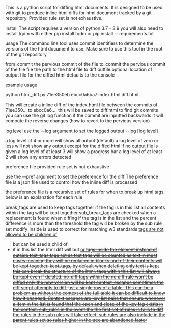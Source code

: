 This is a python script for diffing html documents. It is designed to be used with git to produce inline html diffs for html document tracked by a git repository. Provided rule set is not exhaustive.

install
The script requires a version of python 3.7 - 3.9
you will also need to install tqdm with either 
    pip install tqdm or pip install -r requirements.txt

usage
The command line tool uses commit identifiers to determine the versions of the html document to use. 
Make sure to use this tool in the root of the git repository


from_commit    the pervious commit of the file
to_commit      the pervious commit of the file
file           the path to the html file to diff
outfile        optional location of output file for the diffed html defaults to the console 

example usage

python html_diff.py 71ee350eb ebcc0a6ba7 index.html diff.html

This will create a inline diff of the index.html file between the commits of 71ee350... to ebcc0a6.... this will be saved to diff.html
to find git commits you can use the git log function
if the commit are inputted backwards it will compute the reverse changes (how to revert to the pervious version)

log level
use the --log argument to set the logged output
--log [log level]

a log level of 4 or more will show all output (default)
a log level of zero or less will not show any output except for the diffed html if no output file is given
a log level of at least 3 will show a progress bar
a log level of at least 2 will show any errors detected


preference file
provided rule set is not exhaustive

use the --pref argument to set the preference for the diff
The preference file is a json file used to control how the inline diff is processed

the preference file is a recursive set of rules for when to break up html tags. below is an explanation for each rule

break_tags are used to keep tags together if the tag is in this list all contents within the tag will be kept together
sub_break_tags are checked when a replacement is found when diffing if the tag is in the list and the percent difference is more than the threshold the tag will be broken by the sub rule set
modify_inside is used to correct for matching w3 standards <ins> tags are not allowed to be children of <ul> but can be used a child of <li> if in this list the html diff will but <ins> or <del> tags inside the element instead of outside
text_tags tags set as text tags will be counted as text in most cases meaning they will be replaced in blocks and of their contents will be kept together.
kept_tags, by default when deleting only text is kept this can break the structure of the html. tags within this list will always be kept even if deleted.
no_diff tags within the no diff rule won't be diffed only the new version will be kept
context_escapes sometimes the diff script attempts to diff just a single row of a table. This can be a problem as without the context of the full table it can be difficult to know how it changed. Context escapes are key list pairs that ensure whenever a item in the list is found that the open and close of the key tag exists in the context.
sub_rules in the event the the first set of rules is fails to diff the rules in the sub rules will take effect. sub rules are also include in the parent rules set so rules higher in the tree are abandoned faster



